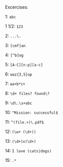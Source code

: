 Excercises:

1: `abc`

1 1/2: `123`

2: `...\.`

3: `[cmf]an`

4: `[^b]og`

5: `[A-C][n-p][a-c]`

6: `waz{3,5}up`

7: `aa+b*c+`

8: `\d+ files? found\?`

9: `\d\.\s+abc`

10: `^Mission: successful$`

11: `^(file.+)\.pdf$`

12: `(\w+ (\d+))`

13: `(\d+)x(\d+)`

14: `I love (cats|dogs)`

15: `.*`

